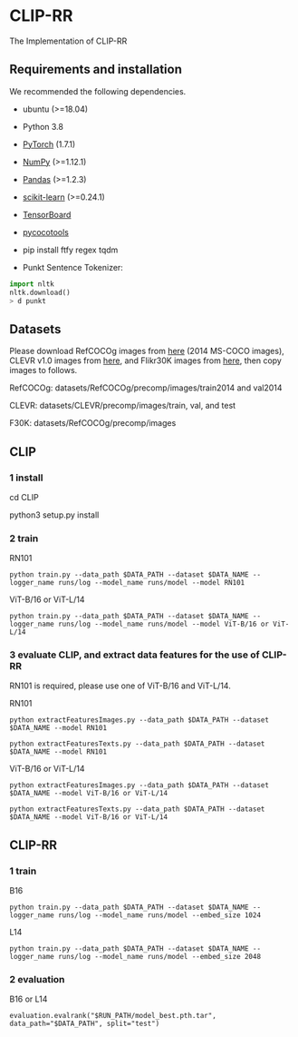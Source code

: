 # CLIP-RR
The Implementation of CLIP-RR

## Requirements and installation
We recommended the following dependencies.
* ubuntu (>=18.04)

* Python 3.8

* [PyTorch](https://pytorch.org/) (1.7.1)

* [NumPy](https://numpy.org/) (>=1.12.1)

* [Pandas](https://pandas.pydata.org/) (>=1.2.3)

* [scikit-learn](https://scikit-learn.org/stable/) (>=0.24.1)

* [TensorBoard](https://github.com/TeamHG-Memex/tensorboard_logger) 

* [pycocotools](https://github.com/cocodataset/cocoapi) 

* pip install ftfy regex tqdm

* Punkt Sentence Tokenizer:

``` python
import nltk
nltk.download()
> d punkt
``` 

## Datasets
Please download RefCOCOg images from [here](https://cocodataset.org/#download) (2014 MS-COCO images), CLEVR v1.0 images from [here](https://cs.stanford.edu/people/jcjohns/clevr/), and Flikr30K images from [here](https://www.kaggle.com/datasets/hsankesara/flickr-image-dataset), then copy images to follows.

RefCOCOg: datasets/RefCOCOg/precomp/images/train2014 and val2014

CLEVR: datasets/CLEVR/precomp/images/train, val, and test

F30K: datasets/RefCOCOg/precomp/images

## CLIP

### 1 install
cd CLIP

python3 setup.py install

### 2 train

RN101
```
python train.py --data_path $DATA_PATH --dataset $DATA_NAME --logger_name runs/log --model_name runs/model --model RN101
```
ViT-B/16 or ViT-L/14
```
python train.py --data_path $DATA_PATH --dataset $DATA_NAME --logger_name runs/log --model_name runs/model --model ViT-B/16 or ViT-L/14
```
### 3 evaluate CLIP, and extract data features for the use of CLIP-RR

RN101 is required, please use one of ViT-B/16 and ViT-L/14.

RN101
```
python extractFeaturesImages.py --data_path $DATA_PATH --dataset $DATA_NAME --model RN101
```
```
python extractFeaturesTexts.py --data_path $DATA_PATH --dataset $DATA_NAME --model RN101
```
ViT-B/16 or ViT-L/14
```
python extractFeaturesImages.py --data_path $DATA_PATH --dataset $DATA_NAME --model ViT-B/16 or ViT-L/14
```
```
python extractFeaturesTexts.py --data_path $DATA_PATH --dataset $DATA_NAME --model ViT-B/16 or ViT-L/14
```
## CLIP-RR

### 1 train

B16
```
python train.py --data_path $DATA_PATH --dataset $DATA_NAME --logger_name runs/log --model_name runs/model --embed_size 1024
```
L14
```
python train.py --data_path $DATA_PATH --dataset $DATA_NAME --logger_name runs/log --model_name runs/model --embed_size 2048
```
### 2 evaluation

B16 or L14
```
evaluation.evalrank("$RUN_PATH/model_best.pth.tar", data_path="$DATA_PATH", split="test")
```
